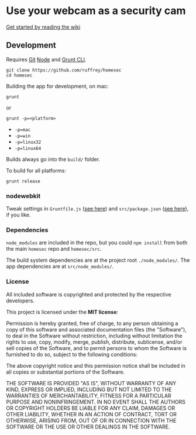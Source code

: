 # Use your webcam as a security cam

[Get started by reading the wiki](https://github.com/ruffrey/homesec/wiki)

## Development

Requires [Git](http://git-scm.org) [Node](http://nodejs.org) and [Grunt CLI](http://gruntjs.com).

	git clone https://github.com/ruffrey/homesec
	cd homesec

Building the app for development, on mac:

	grunt

or 
	
	grunt -p=<platform>

* `-p=mac`
* `-p=win`
* `-p=linux32`
* `-p=linux64`


Builds always go into the `build/` folder.

To build for all platforms:

	grunt release

### nodewebkit

Tweak settings in `Gruntfile.js` ([see here](https://github.com/mllrsohn/grunt-node-webkit-builder)) and `src/package.json` ([see here](https://github.com/rogerwang/node-webkit/wiki/Manifest-format)), if you like.


### Dependencies

`node_modules` are included in the repo, but you could `npm install` from both the main `homesec` repo and `homesec/src`. 

The build system dependencies are at the project root `./node_modules/`. The app dependencies are at `src/node_modules/`.

### License

All included software is copyrighted and protected by the respective developers.

This project is licensed under the **MIT license**:

Permission is hereby granted, free of charge, to any person obtaining a copy
of this software and associated documentation files (the "Software"), to deal
in the Software without restriction, including without limitation the rights
to use, copy, modify, merge, publish, distribute, sublicense, and/or sell
copies of the Software, and to permit persons to whom the Software is
furnished to do so, subject to the following conditions:

The above copyright notice and this permission notice shall be included in
all copies or substantial portions of the Software.

THE SOFTWARE IS PROVIDED "AS IS", WITHOUT WARRANTY OF ANY KIND, EXPRESS OR
IMPLIED, INCLUDING BUT NOT LIMITED TO THE WARRANTIES OF MERCHANTABILITY,
FITNESS FOR A PARTICULAR PURPOSE AND NONINFRINGEMENT. IN NO EVENT SHALL THE
AUTHORS OR COPYRIGHT HOLDERS BE LIABLE FOR ANY CLAIM, DAMAGES OR OTHER
LIABILITY, WHETHER IN AN ACTION OF CONTRACT, TORT OR OTHERWISE, ARISING FROM,
OUT OF OR IN CONNECTION WITH THE SOFTWARE OR THE USE OR OTHER DEALINGS IN
THE SOFTWARE.
